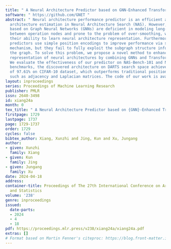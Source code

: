 ```yaml
---
title: " A Neural Architecture Predictor based on GNN-Enhanced Transformer "
software: " https://github.com/GNET "
abstract: " Neural architecture performance predictor is an efficient approach for
  architecture estimation in Neural Architecture Search (NAS). However, existing predictors
  based on Graph Neural Networks (GNNs) are deficient in modeling long-range interactions
  between operation nodes and prone to the problem of over-smoothing, which limits
  their ability to learn neural architecture representation. Furthermore, some Transformer-based
  predictors use simple position encodings to improve performance via self-attention
  mechanism, but they fail to fully exploit the subgraph structure information of
  the graph. To solve this problem, we propose a novel method to enhance the graph
  representation of neural architectures by combining GNNs and Transformer blocks.
  We evaluate the effectiveness of our predictor on NAS-Bench-101 and NAS-bench-201
  benchmarks, the discovered architecture on DARTS search space achieves an accuracy
  of 97.61% on CIFAR-10 dataset, which outperforms traditional position encoding methods
  such as adjacency and Laplacian matrices. The code of our work is available at \\url{https://github.com/GNET}. "
layout: inproceedings
series: Proceedings of Machine Learning Research
publisher: PMLR
issn: 2640-3498
id: xiang24a
month: 0
tex_title: " A Neural Architecture Predictor based on {GNN}-Enhanced Transformer "
firstpage: 1729
lastpage: 1737
page: 1729-1737
order: 1729
cycles: false
bibtex_author: Xiang, Xunzhi and Jing, Kun and Xu, Jungang
author:
- given: Xunzhi
  family: Xiang
- given: Kun
  family: Jing
- given: Jungang
  family: Xu
date: 2024-04-18
address:
container-title: Proceedings of The 27th International Conference on Artificial Intelligence
  and Statistics
volume: '238'
genre: inproceedings
issued:
  date-parts:
  - 2024
  - 4
  - 18
pdf: https://proceedings.mlr.press/v238/xiang24a/xiang24a.pdf
extras: []
# Format based on Martin Fenner's citeproc: https://blog.front-matter.io/posts/citeproc-yaml-for-bibliographies/
---
```

